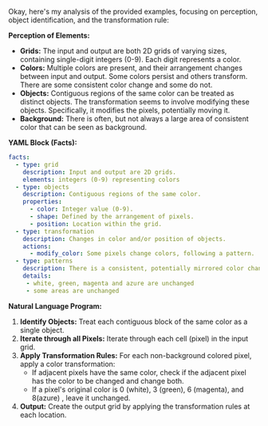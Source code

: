 Okay, here's my analysis of the provided examples, focusing on perception, object identification, and the transformation rule:

**Perception of Elements:**

*   **Grids:** The input and output are both 2D grids of varying sizes, containing single-digit integers (0-9).  Each digit represents a color.
*   **Colors:** Multiple colors are present, and their arrangement changes between input and output. Some colors persist and others transform. There are some consistent color change and some do not.
* **Objects:** Contiguous regions of the same color can be treated as distinct objects.  The transformation seems to involve modifying these objects. Specifically, it modifies the pixels, potentially moving it.
* **Background:** There is often, but not always a large area of consistent color that can be seen as background.

**YAML Block (Facts):**


```yaml
facts:
  - type: grid
    description: Input and output are 2D grids.
    elements: integers (0-9) representing colors
  - type: objects
    description: Contiguous regions of the same color.
    properties:
      - color: Integer value (0-9).
      - shape: Defined by the arrangement of pixels.
      - position: Location within the grid.
  - type: transformation
    description: Changes in color and/or position of objects.
    actions:
      - modify_color: Some pixels change colors, following a pattern.
  - type: patterns
    description: There is a consistent, potentially mirrored color change
    details:
     - white, green, magenta and azure are unchanged
     - some areas are unchanged

```


**Natural Language Program:**

1.  **Identify Objects:**  Treat each contiguous block of the same color as a single object.
2.  **Iterate through all Pixels:** Iterate through each cell (pixel) in the input grid.
3.  **Apply Transformation Rules:** For each non-background colored pixel, apply a color transformation:
    *   If adjacent pixels have the same color, check if the adjacent pixel has the color to be changed and change both.
    * If a pixel's original color is 0 (white), 3 (green), 6 (magenta), and 8(azure) , leave it unchanged.
4.    **Output:** Create the output grid by applying the transformation rules at each location.

